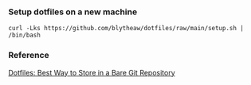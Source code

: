 ### Setup dotfiles on a new machine
`curl -Lks https://github.com/blytheaw/dotfiles/raw/main/setup.sh | /bin/bash`

### Reference
[Dotfiles: Best Way to Store in a Bare Git Repository](https://www.atlassian.com/git/tutorials/dotfiles)
